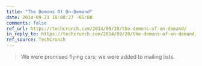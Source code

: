```yaml
---
title: "The Demons Of On-Demand"
date: 2014-09-21 18:08:27 -05:00
comments: false
ref_url: https://techcrunch.com/2014/09/20/the-demons-of-on-demand/
in_reply_to: https://techcrunch.com/2014/09/20/the-demons-of-on-demand/
ref_source: TechCrunch
---
```


> We were promised flying cars; we were added to mailing lists.